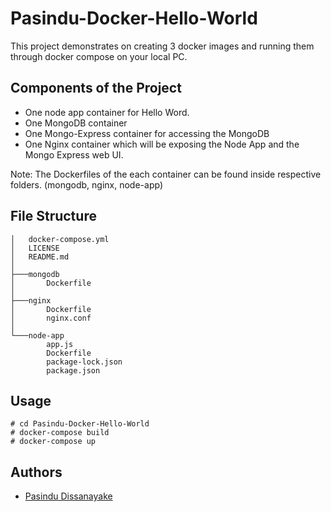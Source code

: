 # Pasindu-Docker-Hello-World
This project demonstrates on creating 3 docker images and running them through docker compose on your local PC.

## Components of the Project

- One node app container for Hello Word.
- One MongoDB container
- One Mongo-Express container for accessing the MongoDB
- One Nginx container which will be exposing the Node App and the Mongo Express web UI.

Note: The Dockerfiles of the each container can be found inside respective folders. (mongodb, nginx, node-app)

## File Structure

```
│   docker-compose.yml
│   LICENSE
│   README.md
│
├───mongodb
│       Dockerfile
│
├───nginx
│       Dockerfile
│       nginx.conf
│
└───node-app
        app.js
        Dockerfile
        package-lock.json
        package.json
```

## Usage

```
# cd Pasindu-Docker-Hello-World
# docker-compose build
# docker-compose up 
```

## Authors

- [Pasindu Dissanayake](passiiranga@gmail.com)

